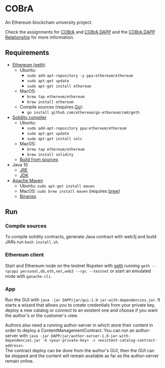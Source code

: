 # COBrA
An Ethereum blockchain university project.

Check the assignments for [COBrA](docs/COBrA_Assignment.pdf) and [COBrA DAPP](docs/COBrA_DAPP_Assignment.pdf) and the
[COBrA DAPP Relationship](docs/COBrA_DAPP_Relationship.pdf) for more information.

## Requirements
- [Ethereum (geth)](https://geth.ethereum.org/downloads/)
    - Ubuntu:
        - `sudo add-apt-repository -y ppa:ethereum/ethereum`
        - `sudo apt-get update`
        - `sudo apt-get install ethereum`
    - MacOS:
        - `brew tap ethereum/ethereum`
        - `brew install ethereum`
    - Compile sources (requires [Go](https://golang.org/dl/)):
        - `go install github.com/ethereum/go-ethereum/cmd/geth`
- [Solidity compiler](https://github.com/ethereum/solidity)
    - Ubuntu:
        - `sudo add-apt-repository ppa:ethereum/ethereum`
        - `sudo apt-get update`
        - `sudo apt-get install solc`
    - MacOS:
        - `brew tap ethereum/ethereum`
        - `brew install solidity`
    - [Build from sources](http://solidity.readthedocs.io/en/v0.4.24/installing-solidity.html#building-from-source)
- Java 10
    - [JRE](http://www.oracle.com/technetwork/java/javase/downloads/jre10-downloads-4417026.html)
    - [JDK](http://www.oracle.com/technetwork/java/javase/downloads/jdk10-downloads-4416644.html)
- [Apache Maven](https://maven.apache.org/install.html/)
    - Ubuntu: `sudo apt-get install maven`
    - MacOS: `sudo brew install maven` (requires [brew](https://docs.brew.sh/Installation))
    - [Binaries](https://maven.apache.org/download.cgi)

## Run
### Compile sources
To compile solidity contracts, generate Java contract with web3j and build JARs run `bash install.sh`.

### Ethereum client
Start and Ethereum node on the testnet Ropsten with [geth](https://github.com/ethereum/go-ethereum/wiki/geth) running
`geth --rpcapi personal,db,eth,net,web3 --rpc --testnet` or start an emulated node with `ganache-cli`.

### App
Run the GUI with `java -jar DAPP/jar/gui-1.0-jar-with-dependencies.jar`. It starts a wizard that allows you to create
credentials from your private key, deploy a new catalog or connect to an existent one and choose if you want the
author's or the customer's view.

Authors also need a running author-server in which store their content in order to deploy a ContentManagementContract.
You can run an author-server with `java -jar DAPP/jar/author-server-1.0-jar-with-dependencies.jar -k <your-private-key>
-c <existent-catalog-contract-address>`.  
The contract deploy can be done from the author's GUI, then the GUI can be stopped and the content will remain available
as far as the author-server remain online.